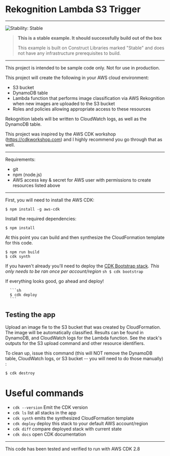 # Rekognition Lambda S3 Trigger
<!--BEGIN STABILITY BANNER-->
---

![Stability: Stable](https://img.shields.io/badge/stability-Stable-success.svg?style=for-the-badge)

> **This is a stable example. It should successfully build out of the box**
>
> This example is built on Construct Libraries marked "Stable" and does not have any infrastructure prerequisites to build.
---
<!--END STABILITY BANNER-->

This project is intended to be sample code only. Not for use in production.

This project will create the following in your AWS cloud environment:
* S3 bucket
* DynamoDB table
* Lambda function that performs image classification via AWS Rekognition when new images are uploaded to the S3 bucket
* Roles and policies allowing appropriate access to these resources

Rekognition labels will be written to CloudWatch logs, as well as the DynamoDB table.  
  
This project was inspired by the AWS CDK workshop (https://cdkworkshop.com) and I highly recommend you go through that as well.
  
---

Requirements:
* git
* npm (node.js)
* AWS access key & secret for AWS user with permissions to create resources listed above
  
---

First, you will need to install the AWS CDK:

```
$ npm install -g aws-cdk
```


Install the required dependencies:
```
$ npm install
```

At this point you can build and then synthesize the CloudFormation template for this code.

```
$ npm run build
$ cdk synth
```

If you haven't already you'll need to deploy the [CDK Bootstrap stack](https://docs.aws.amazon.com/cdk/latest/guide/bootstrapping.html).
_This only needs to be ran once per account/region_
	  ```sh
	  $ cdk bootstrap
	  ```

If everything looks good, go ahead and deploy! 

	  ```sh
	  $ cdk deploy
	  ```

## Testing the app
Upload an image fie to the S3 bucket that was created by CloudFormation.
The image will be automatically classified.
Results can be found in DynamoDB, and CloudWatch logs for the Lambda function.
See the stack's outputs for the S3 upload command and other resource identifiers.
  
To clean up, issue this command (this will NOT remove the DynamoDB
table, CloudWatch logs, or S3 bucket -- you will need to do those manually) :

```
$ cdk destroy
```

# Useful commands
* `cdk --version` Emit the CDK version
 * `cdk ls`          list all stacks in the app
 * `cdk synth`       emits the synthesized CloudFormation template
 * `cdk deploy`      deploy this stack to your default AWS account/region
 * `cdk diff`        compare deployed stack with current state
 * `cdk docs`        open CDK documentation

---
This code has been tested and verified to run with AWS CDK 2.8
